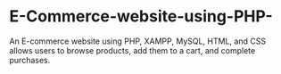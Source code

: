 # E-Commerce-website-using-PHP-
An E-commerce website using PHP, XAMPP, MySQL, HTML, and CSS allows users to browse products, add them to a cart, and complete purchases.
